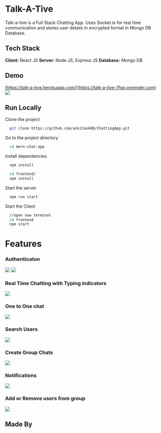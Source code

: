# Talk-A-Tive

Talk-a-tive is a Full Stack Chatting App.
Uses Socket.io for real time communication and stores user details in encrypted format in Mongo DB Database.
## Tech Stack
**Client:** React JS
**Server:** Node JS, Express JS
**Database:** Mongo DB
  
## Demo
[https://talk-a-tive.herokuapp.com/](https://talk-a-tive-7fgq.onrender.com)
![](https://github.com/piyush-eon/mern-chat-app/blob/master/screenshots/group%20%2B%20notif.PNG)
## Run Locally
Clone the project
```bash
  git clone https://github.com/ankitank08/ChattingApp.git
```
Go to the project directory
```bash
  cd mern-chat-app
```
Install dependencies
```bash
  npm install
```
```bash
  cd frontend/
  npm install
```
Start the server
```bash
  npm run start
```
Start the Client
```bash
  //open now terminal
  cd frontend
  npm start
```
  
# Features
### Authenticaton
![](https://github.com/piyush-eon/mern-chat-app/blob/master/screenshots/login.PNG)
![](https://github.com/piyush-eon/mern-chat-app/blob/master/screenshots/signup.PNG)
### Real Time Chatting with Typing indicators
![](https://github.com/piyush-eon/mern-chat-app/blob/master/screenshots/real-time.PNG)
### One to One chat
![](https://github.com/piyush-eon/mern-chat-app/blob/master/screenshots/mainscreen.PNG)
### Search Users
![](https://github.com/piyush-eon/mern-chat-app/blob/master/screenshots/search.PNG)
### Create Group Chats
![](https://github.com/piyush-eon/mern-chat-app/blob/master/screenshots/new%20grp.PNG)
### Notifications 
![](https://github.com/piyush-eon/mern-chat-app/blob/master/screenshots/group%20%2B%20notif.PNG)
### Add or Remove users from group
![](https://github.com/piyush-eon/mern-chat-app/blob/master/screenshots/add%20rem.PNG)

## Made By
